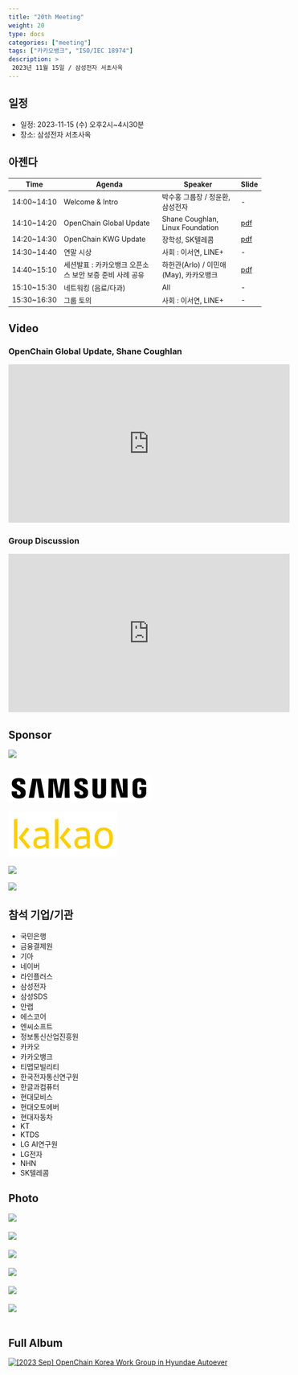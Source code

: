```yaml
---
title: "20th Meeting"
weight: 20
type: docs
categories: ["meeting"]
tags: ["카카오뱅크", "ISO/IEC 18974"]
description: >
 2023년 11월 15일 / 삼성전자 서초사옥
---
```


## 일정

* 일정: 2023-11-15 (수) 오후2시~4시30분
* 장소: 삼성전자 서초사옥

## 아젠다

| Time | Agenda           | Speaker | Slide |
|----|-----------------|------|------|
| 14:00~14:10 | Welcome & Intro | 박수홍 그룹장 / 정윤환, 삼성전자 |  -  |
| 14:10~14:20 | OpenChain Global Update  | 	Shane Coughlan, Linux Foundation | [pdf](../../slides/korea-work-group-2023-11-15.pdf) |
| 14:20~14:30 | OpenChain KWG Update  | 장학성, SK텔레콤 | [pdf](../../slides/OpenChain_Korea_update_20231115.pdf)  |
| 14:30~14:40 | 연말 시상 | 사회 : 이서연, LINE+ |  -  |
| 14:40~15:10 | 세션발표 : 카카오뱅크 오픈소스 보안 보증 준비 사례 공유  | 하헌관(Arlo) / 이민애(May), 카카오뱅크 | [pdf](../../slides/카카오뱅크_ISO18974_준수_사례_소개.pdf)  |
| 15:10~15:30 | 네트워킹 (음료/다과)  | All | -  |
| 15:30~16:30 | 그룹 토의 | 사회 : 이서연, LINE+ |  -  |

## Video 

### OpenChain Global Update, Shane Coughlan

<iframe width="560" height="315" src="https://www.youtube.com/embed/gB271IMLFl8?si=5laDJLG2aNX10o1z" title="YouTube video player" frameborder="0" allow="accelerometer; autoplay; clipboard-write; encrypted-media; gyroscope; picture-in-picture; web-share" allowfullscreen></iframe>

### Group Discussion

<iframe width="560" height="315" src="https://www.youtube.com/embed/EEwATEHrl6Q?si=-RhVWR12BeIvsXno" title="YouTube video player" frameborder="0" allow="accelerometer; autoplay; clipboard-write; encrypted-media; gyroscope; picture-in-picture; web-share" allowfullscreen></iframe>

## Sponsor

![](../../images/content/about/logo/nipg-logo.png)
<br>
<br>

![](../../images/content/about/logo/samsung.png)

![](../../images/content/about/logo/kakao.png)

![](../../images/content/about/logo/line.png)


![](../../images/content/about/logo/lge.png)

## 참석 기업/기관

- 국민은행
- 금융결제원
- 기아
- 네이버
- 라인플러스
- 삼성전자 
- 삼성SDS
- 안랩
- 에스코어
- 엔씨소프트
- 정보통신산업진흥원
- 카카오
- 카카오뱅크
- 티맵모빌리티
- 한국전자통신연구원
- 한글과컴퓨터
- 현대모비스
- 현대오토에버
- 현대자동차
- KT
- KTDS
- LG AI연구원
- LG전자
- NHN
- SK텔레콤

## Photo
![](../../images/IMG_6741.jpeg)
<br><br>
![](../../images/IMG_6742.jpeg)
<br><br>
![](../../images/IMG_6747.jpeg)
<br><br>
![](../../images/IMG_6747.jpeg)
<br><br>
![](../../images/IMG_6756.jpeg)
<br><br>
![](../../images/IMG_6763.jpeg)
<br><br>

## Full Album

<a data-flickr-embed="true" href="https://www.flickr.com/photos/198570149@N05/albums/72177720313164223" title="[2023 Sep] OpenChain Korea Work Group in Hyundae Autoever"><img src="https://live.staticflickr.com/65535/53376561936_fc29beb126_z.jpg" width="640" height="480" alt="[2023 Sep] OpenChain Korea Work Group in Hyundae Autoever"/></a><script async src="//embedr.flickr.com/assets/client-code.js" charset="utf-8"></script>